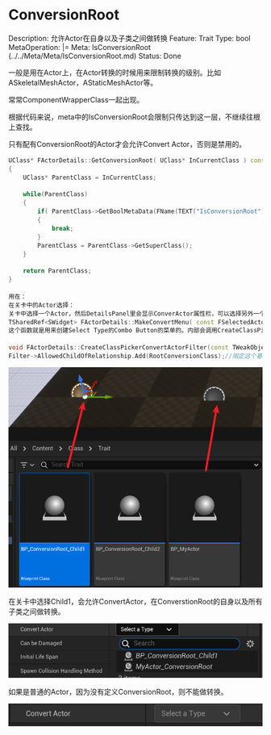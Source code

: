 # ConversionRoot

Description: 允许Actor在自身以及子类之间做转换
Feature: Trait
Type: bool
MetaOperation: |=
Meta: IsConversionRoot (../../Meta/Meta/IsConversionRoot.md)
Status: Done

一般是用在Actor上，在Actor转换的时候用来限制转换的级别。比如ASkeletalMeshActor，AStaticMeshActor等。

常常ComponentWrapperClass一起出现。

根据代码来说，meta中的IsConversionRoot会限制只传达到这一层，不继续往根上查找。

只有配有ConversionRoot的Actor才会允许Convert Actor，否则是禁用的。

```cpp
UClass* FActorDetails::GetConversionRoot( UClass* InCurrentClass ) const
{
	UClass* ParentClass = InCurrentClass;

	while(ParentClass)
	{
		if( ParentClass->GetBoolMetaData(FName(TEXT("IsConversionRoot"))) )
		{
			break;
		}
		ParentClass = ParentClass->GetSuperClass();
	}

	return ParentClass;
}

用在：
在关卡中的Actor选择：
关卡中选择一个Actor，然后DetailsPanel里会显示ConverActor属性栏，可以选择另外一个Actor来进行改变。
TSharedRef<SWidget> FActorDetails::MakeConvertMenu( const FSelectedActorInfo& SelectedActorInfo )
这个函数就是用来创建Select Type的Combo Button的菜单的。内部会调用CreateClassPickerConvertActorFilter：

void FActorDetails::CreateClassPickerConvertActorFilter(const TWeakObjectPtr<AActor> ConvertActor, class FClassViewerInitializationOptions* ClassPickerOptions)
Filter->AllowedChildOfRelationship.Add(RootConversionClass);//限定这个基类以下的其他子类

```

![Untitled](ConversionRoot/Untitled.png)

在关卡中选择Child1，会允许ConvertActor，在ConverstionRoot的自身以及所有子类之间做转换。

![Untitled](ConversionRoot/Untitled%201.png)

如果是普通的Actor，因为没有定义ConversionRoot，则不能做转换。

![Untitled](ConversionRoot/Untitled%202.png)
